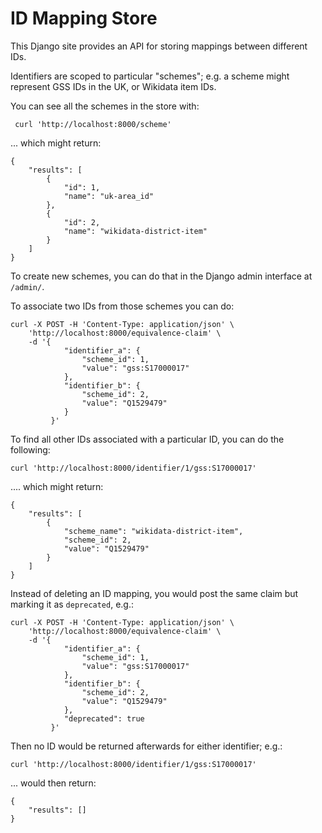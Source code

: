 # ID Mapping Store

This Django site provides an API for storing mappings between
different IDs.

Identifiers are scoped to particular "schemes"; e.g. a scheme
might represent GSS IDs in the UK, or Wikidata item IDs.

You can see all the schemes in the store with:

     curl 'http://localhost:8000/scheme'

... which might return:

    {
        "results": [
            {
                "id": 1,
                "name": "uk-area_id"
            },
            {
                "id": 2,
                "name": "wikidata-district-item"
            }
        ]
    }

To create new schemes, you can do that in the Django admin
interface at `/admin/`.

To associate two IDs from those schemes you can do:

    curl -X POST -H 'Content-Type: application/json' \
        'http://localhost:8000/equivalence-claim' \
        -d '{
                "identifier_a": {
                    "scheme_id": 1,
                    "value": "gss:S17000017"
                },
                "identifier_b": {
                    "scheme_id": 2,
                    "value": "Q1529479"
                }
             }'

To find all other IDs associated with a particular ID, you can
do the following:

    curl 'http://localhost:8000/identifier/1/gss:S17000017'

.... which might return:

    {
        "results": [
            {
                "scheme_name": "wikidata-district-item",
                "scheme_id": 2,
                "value": "Q1529479"
            }
        ]
    }

Instead of deleting an ID mapping, you would post the same claim
but marking it as `deprecated`, e.g.:

    curl -X POST -H 'Content-Type: application/json' \
        'http://localhost:8000/equivalence-claim' \
        -d '{
                "identifier_a": {
                    "scheme_id": 1,
                    "value": "gss:S17000017"
                },
                "identifier_b": {
                    "scheme_id": 2,
                    "value": "Q1529479"
                },
                "deprecated": true
             }'

Then no ID would be returned afterwards for either identifier;
e.g.:

    curl 'http://localhost:8000/identifier/1/gss:S17000017'

... would then return:

    {
        "results": []
    }
